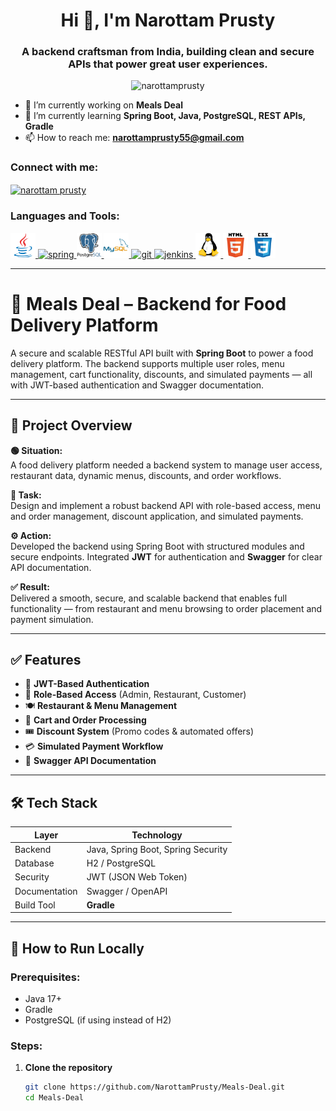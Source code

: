 <h1 align="center">Hi 👋, I'm Narottam Prusty</h1>
<h3 align="center">A backend craftsman from India, building clean and secure APIs that power great user experiences.</h3>

<p align="center">
  <img src="https://komarev.com/ghpvc/?username=narottamprusty&label=Profile%20views&color=0e75b6&style=flat" alt="narottamprusty" />
</p>

- 🔭 I’m currently working on **Meals Deal**
- 🌱 I’m currently learning **Spring Boot, Java, PostgreSQL, REST APIs, Gradle**
- 📫 How to reach me: **narottamprusty55@gmail.com**

<h3 align="left">Connect with me:</h3>
<p align="left">
  <a href="https://linkedin.com/in/narottamprusty" target="_blank">
    <img align="center" src="https://raw.githubusercontent.com/rahuldkjain/github-profile-readme-generator/master/src/images/icons/Social/linked-in-alt.svg" alt="narottam prusty" height="30" width="40" />
  </a>
</p>

<h3 align="left">Languages and Tools:</h3>
<p align="left">
  <a href="https://www.java.com" target="_blank" rel="noreferrer">
    <img src="https://raw.githubusercontent.com/devicons/devicon/master/icons/java/java-original.svg" alt="java" width="40" height="40"/>
  </a>
  <a href="https://spring.io/" target="_blank" rel="noreferrer">
    <img src="https://www.vectorlogo.zone/logos/springio/springio-icon.svg" alt="spring" width="40" height="40"/>
  </a>
  <a href="https://www.postgresql.org" target="_blank" rel="noreferrer">
    <img src="https://raw.githubusercontent.com/devicons/devicon/master/icons/postgresql/postgresql-original-wordmark.svg" alt="postgresql" width="40" height="40"/>
  </a>
  <a href="https://www.mysql.com/" target="_blank" rel="noreferrer">
    <img src="https://raw.githubusercontent.com/devicons/devicon/master/icons/mysql/mysql-original-wordmark.svg" alt="mysql" width="40" height="40"/>
  </a>
  <a href="https://git-scm.com/" target="_blank" rel="noreferrer">
    <img src="https://www.vectorlogo.zone/logos/git-scm/git-scm-icon.svg" alt="git" width="40" height="40"/>
  </a>
  <a href="https://www.jenkins.io" target="_blank" rel="noreferrer">
    <img src="https://www.vectorlogo.zone/logos/jenkins/jenkins-icon.svg" alt="jenkins" width="40" height="40"/>
  </a>
  <a href="https://www.linux.org/" target="_blank" rel="noreferrer">
    <img src="https://raw.githubusercontent.com/devicons/devicon/master/icons/linux/linux-original.svg" alt="linux" width="40" height="40"/>
  </a>
  <a href="https://www.w3.org/html/" target="_blank" rel="noreferrer">
    <img src="https://raw.githubusercontent.com/devicons/devicon/master/icons/html5/html5-original-wordmark.svg" alt="html5" width="40" height="40"/>
  </a>
  <a href="https://www.w3schools.com/css/" target="_blank" rel="noreferrer">
    <img src="https://raw.githubusercontent.com/devicons/devicon/master/icons/css3/css3-original-wordmark.svg" alt="css3" width="40" height="40"/>
  </a>
</p>

---

# 🍔 Meals Deal – Backend for Food Delivery Platform

A secure and scalable RESTful API built with **Spring Boot** to power a food delivery platform. The backend supports multiple user roles, menu management, cart functionality, discounts, and simulated payments — all with JWT-based authentication and Swagger documentation.

---

## 📌 Project Overview

**🟢 Situation:**  
A food delivery platform needed a backend system to manage user access, restaurant data, dynamic menus, discounts, and order workflows.

**🎯 Task:**  
Design and implement a robust backend API with role-based access, menu and order management, discount application, and simulated payments.

**⚙️ Action:**  
Developed the backend using Spring Boot with structured modules and secure endpoints. Integrated **JWT** for authentication and **Swagger** for clear API documentation.

**✅ Result:**  
Delivered a smooth, secure, and scalable backend that enables full functionality — from restaurant and menu browsing to order placement and payment simulation.

---

## ✅ Features

- 🔐 **JWT-Based Authentication**
- 👥 **Role-Based Access** (Admin, Restaurant, Customer)
- 🍽️ **Restaurant & Menu Management**
- 🛒 **Cart and Order Processing**
- 🎟️ **Discount System** (Promo codes & automated offers)
- 💳 **Simulated Payment Workflow**
- 📄 **Swagger API Documentation**

---

## 🛠️ Tech Stack

| Layer         | Technology                         |
|---------------|-------------------------------------|
| Backend       | Java, Spring Boot, Spring Security |
| Database      | H2 / PostgreSQL                    |
| Security      | JWT (JSON Web Token)               |
| Documentation | Swagger / OpenAPI                  |
| Build Tool    | **Gradle**                         |

---

## 🚀 How to Run Locally

### Prerequisites:
- Java 17+
- Gradle
- PostgreSQL (if using instead of H2)

### Steps:

1. **Clone the repository**
   ```bash
   git clone https://github.com/NarottamPrusty/Meals-Deal.git
   cd Meals-Deal
